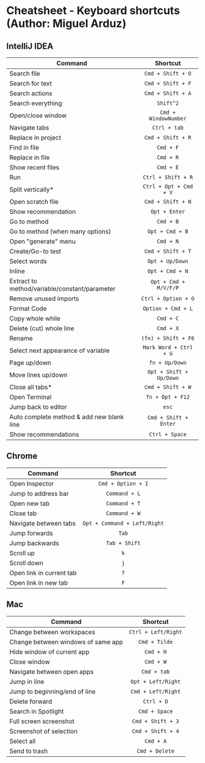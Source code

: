 # Cheatsheet - Keyboard shortcuts (Author: Miguel Arduz)

## IntelliJ IDEA
| Command     | Shortcut           |
| ------------- |:-------------:| 
| Search file | `Cmd + Shift + O`      |
| Search for text | `Cmd + Shift + F`      |
| Search actions | `Cmd + Shift + A`      |
| Search everything | `Shift^2`      |
| Open/close window | `Cmd + WindowNumber`      |
| Navigate tabs | `Ctrl + tab`      |
| Replace in project | `Cmd + Shift + R`      |
| Find in file | `Cmd + F`      |
| Replace in file | `Cmd + R`      |
| Show recent files | `Cmd + E`      |
| Run | `Ctrl + Shift + R`      |
| Split vertically* | `Ctrl + Opt + Cmd + V`      |
| Open scratch file | `Cmd + Shift + N`      |
| Show recommendation | `Opt + Enter`      |
| Go to method | `Cmd + B`      |
| Go to method (when many options) | `Opt + Cmd + B`      |
| Open "generate" menu | `Cmd + N`      |
| Create/Go-to test | `Cmd + Shift + T`      |
| Select words | `Opt + Up/Down`      |
| Inline | `Opt + Cmd + N`      |
| Extract to method/variable/constant/parameter | `Opt + Cmd + M/V/F/P`      |
| Remove unused imports      | `Ctrl + Option + O` | 
| Format Code      | `Option + Cmd + L`      |
| Copy whole while | `Cmd + C`      |
| Delete (cut) whole line | `Cmd + X`      |
| Rename | `(fn) + Shift + F6`      |
| Select next appearance of variable | `Mark Word + Ctrl + G`      |
| Page up/down | `fn + Up/Down`      |
| Move lines up/down | `Opt + Shift + Up/Down`      |
| Close all tabs* | `Cmd + Shift + W`      |
| Open Terminal | `fn + Opt + F12`      |
| Jump back to editor | `esc`      |
| Auto complete method & add new blank line| `Cmd + Shift + Enter`      |
| Show recommendations| `Ctrl + Space`      |




## Chrome
| Command        | Shortcut           |
| ------------- |:-------------:| 
| Open Inspector  | `Cmd + Option + I` | 
| Jump to address bar      | `Command + L`      |
| Open new tab      | `Command + T`      |
| Close tab      | `Command + W`      |
| Navigate between tabs      | `Opt + Command + Left/Right`      |
| Jump forwards      | `Tab`      |
| Jump backwards      | `Tab + Shift`      |
| Scroll up      | `k`      |
| Scroll down      | `j`      |
| Open link in current tab      | `f`      |
| Open link in new tab      | `F`      |



## Mac
| Command        | Shortcut           |
| ------------- |:-------------:| 
| Change between workspaces      | `Ctrl + Left/Right`      |
| Change between windows of same app | `Cmd + Tilde`      |
| Hide window of current app | `Cmd + H`      |
| Close window | `Cmd + W`      |
| Navigate between open apps | `Cmd + tab`      |
| Jump in line | `Opt + Left/Right`      |
| Jump to beginning/end of line | `Cmd + Left/Right`      |
| Delete forward | `Ctrl + D`      |
| Search in Spotlight | `Cmd + Space`      |
| Full screen screenshot | `Cmd + Shift + 3`      |
| Screenshot of selection | `Cmd + Shift + 4`      |
| Select all | `Cmd + A`      |
| Send to trash | `Cmd + Delete`      | 